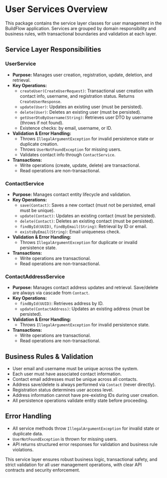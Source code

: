 # User Services Overview

This package contains the service layer classes for user management in the BuildFlow application. Services are grouped by domain responsibility and business rules, with transactional boundaries and validation at each layer.

## Service Layer Responsibilities

### UserService
- **Purpose:** Manages user creation, registration, update, deletion, and retrieval.
- **Key Operations:**
    - `createUser(CreateUserRequest)`: Transactional user creation with contact info, username, and registration status. Returns `CreateUserResponse`.
    - `update(User)`: Updates an existing user (must be persisted).
    - `delete(User)`: Deletes an existing user (must be persisted).
    - `getUserDtoByUsername(String)`: Retrieves user DTO by username (throws if not found).
    - Existence checks: by email, username, or ID.
- **Validation & Error Handling:**
    - Throws `IllegalArgumentException` for invalid persistence state or duplicate creation.
    - Throws `UserNotFoundException` for missing users.
    - Validates contact info through `ContactService`.
- **Transactions:**
    - Write operations (create, update, delete) are transactional.
    - Read operations are non-transactional.

### ContactService
- **Purpose:** Manages contact entity lifecycle and validation.
- **Key Operations:**
    - `save(Contact)`: Saves a new contact (must not be persisted, email must be unique).
    - `update(Contact)`: Updates an existing contact (must be persisted).
    - `delete(Contact)`: Deletes an existing contact (must be persisted).
    - `findById(UUID)`, `findByEmail(String)`: Retrieval by ID or email.
    - `existsByEmail(String)`: Email uniqueness check.
- **Validation & Error Handling:**
    - Throws `IllegalArgumentException` for duplicate or invalid persistence state.
- **Transactions:**
    - Write operations are transactional.
    - Read operations are non-transactional.

### ContactAddressService
- **Purpose:** Manages contact address updates and retrieval. Save/delete are always via cascade from `Contact`.
- **Key Operations:**
    - `findById(UUID)`: Retrieves address by ID.
    - `update(ContactAddress)`: Updates an existing address (must be persisted).
- **Validation & Error Handling:**
    - Throws `IllegalArgumentException` for invalid persistence state.
- **Transactions:**
    - Write operations are transactional.
    - Read operations are non-transactional.

## Business Rules & Validation
- User email and username must be unique across the system.
- Each user must have associated contact information.
- Contact email addresses must be unique across all contacts.
- Address save/delete is always performed via `Contact` (never directly).
- Registration status determines user access level.
- Address information cannot have pre-existing IDs during user creation.
- All persistence operations validate entity state before proceeding.

## Error Handling
- All service methods throw `IllegalArgumentException` for invalid state or duplicate data.
- `UserNotFoundException` is thrown for missing users.
- API returns structured error responses for validation and business rule violations.

This service layer ensures robust business logic, transactional safety, and strict validation for all user management operations, with clear API contracts and security enforcement.
